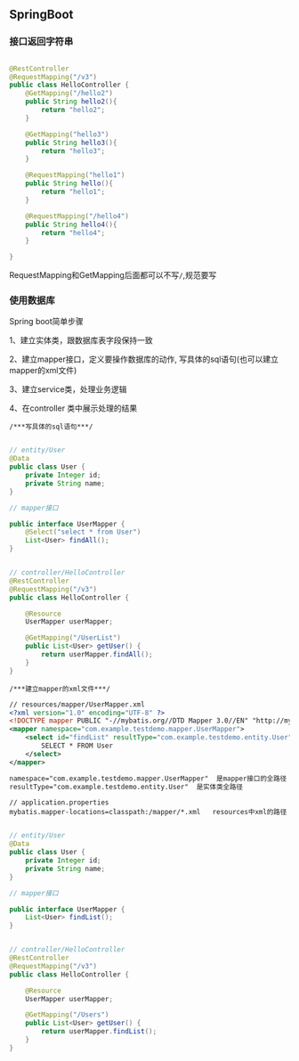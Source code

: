 

## SpringBoot 

### 接口返回字符串

``` java

@RestController
@RequestMapping("/v3")
public class HelloController {
    @GetMapping("/hello2")
    public String hello2(){
        return "hello2";
    }

    @GetMapping("hello3")
    public String hello3(){
        return "hello3";
    }

    @RequestMapping("hello1")
    public String hello(){
        return "hello1";
    }

    @RequestMapping("/hello4")
    public String hello4(){
        return "hello4";
    }

}
```

RequestMapping和GetMapping后面都可以不写`/`,规范要写

### 使用数据库

Spring boot简单步骤

1、建立实体类，跟数据库表字段保持一致

2、建立mapper接口，定义要操作数据库的动作, 写具体的sql语句(也可以建立mapper的xml文件)

3、建立service类，处理业务逻辑

4、在controller 类中展示处理的结果



`/***写具体的sql语句***/`

``` java

// entity/User
@Data
public class User {
    private Integer id;
    private String name;
}

// mapper接口

public interface UserMapper {
    @Select("select * from User")
    List<User> findAll();
}


// controller/HelloController
@RestController
@RequestMapping("/v3")
public class HelloController {

    @Resource
    UserMapper userMapper;

    @GetMapping("/UserList")
    public List<User> getUser() {
        return userMapper.findAll();
    }
}
```

`/***建立mapper的xml文件***/`

``` xml
// resources/mapper/UserMapper.xml
<?xml version="1.0" encoding="UTF-8" ?>
<!DOCTYPE mapper PUBLIC "-//mybatis.org//DTD Mapper 3.0//EN" "http://mybatis.org/dtd/mybatis-3-mapper.dtd" >
<mapper namespace="com.example.testdemo.mapper.UserMapper">
    <select id="findList" resultType="com.example.testdemo.entity.User">
        SELECT * FROM User
    </select>
</mapper>

namespace="com.example.testdemo.mapper.UserMapper"  是mapper接口的全路径
resultType="com.example.testdemo.entity.User"  是实体类全路径 
```

``` 
// application.properties
mybatis.mapper-locations=classpath:/mapper/*.xml   resources中xml的路径
```

``` java

// entity/User
@Data
public class User {
    private Integer id;
    private String name;
}

// mapper接口

public interface UserMapper {
    List<User> findList();
}


// controller/HelloController
@RestController
@RequestMapping("/v3")
public class HelloController {

    @Resource
    UserMapper userMapper;

    @GetMapping("/Users")
    public List<User> getUser() {
        return userMapper.findList();
    }
}
```

